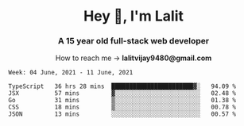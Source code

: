 <h1 align="center">Hey 👋, I'm Lalit</h1>
<h3 align="center">A 15 year old full-stack web developer</h3>

<p align="center">How to reach me → <strong>lalitvijay9480@gmail.com</strong></p>

<!--START_SECTION:waka-->
```text
Week: 04 June, 2021 - 11 June, 2021

TypeScript   36 hrs 28 mins  ███████████████████████▓░   94.09 % 
JSX          57 mins         ▓░░░░░░░░░░░░░░░░░░░░░░░░   02.48 % 
Go           31 mins         ▒░░░░░░░░░░░░░░░░░░░░░░░░   01.38 % 
CSS          18 mins         ▒░░░░░░░░░░░░░░░░░░░░░░░░   00.78 % 
JSON         13 mins         ░░░░░░░░░░░░░░░░░░░░░░░░░   00.57 % 
```
<!--END_SECTION:waka-->
